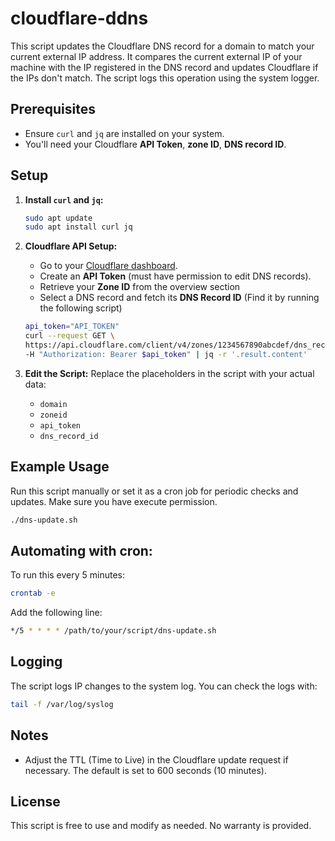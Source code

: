 # cloudflare-ddns
This script updates the Cloudflare DNS record for a domain to match your current external IP address. It compares the current external IP of your machine with the IP registered in the DNS record and updates Cloudflare if the IPs don't match. The script logs this operation using the system logger.

## Prerequisites

- Ensure `curl` and `jq` are installed on your system.
- You'll need your Cloudflare **API Token**, **zone ID**, **DNS record ID**.

## Setup

1. **Install `curl` and `jq`:**
    ```bash
    sudo apt update
    sudo apt install curl jq
    ```

2. **Cloudflare API Setup:**
   - Go to your [Cloudflare dashboard](https://dash.cloudflare.com/).
   - Create an **API Token** (must have permission to edit DNS records).
   - Retrieve your **Zone ID** from the overview section 
   - Select a DNS record and fetch its **DNS Record ID** (Find it by running the following script)

   ```bash
   api_token="API_TOKEN"
   curl --request GET \
   https://api.cloudflare.com/client/v4/zones/1234567890abcdef/dns_records/abcdef1234567890 \
   -H "Authorization: Bearer $api_token" | jq -r '.result.content'
   ```
   
3. **Edit the Script:**
   Replace the placeholders in the script with your actual data:
   - `domain`
   - `zoneid`
   - `api_token`
   - `dns_record_id`

## Example Usage

Run this script manually or set it as a cron job for periodic checks and updates.
Make sure you have execute permission.

```bash
./dns-update.sh
```

## Automating with cron:
To run this every 5 minutes:
```bash
crontab -e
```
Add the following line:
```bash
*/5 * * * * /path/to/your/script/dns-update.sh
```

## Logging

The script logs IP changes to the system log. You can check the logs with:
```bash
tail -f /var/log/syslog
```

## Notes

- Adjust the TTL (Time to Live) in the Cloudflare update request if necessary. The default is set to 600 seconds (10 minutes).

## License

This script is free to use and modify as needed. No warranty is provided.